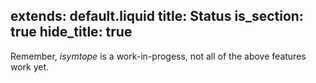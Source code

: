 extends: default.liquid
title: Status
is_section: true
hide_title: true
---

<article class="message">
  <div class="message-body">
    <p>Remember, <em>isymtope</em> is a work-in-progess, not all of the above features work yet.</p>
  </div>
</article>
